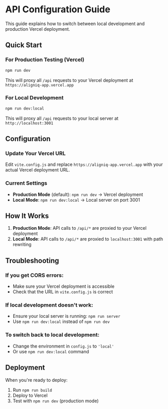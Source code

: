 # API Configuration Guide

This guide explains how to switch between local development and production Vercel deployment.

## Quick Start

### For Production Testing (Vercel)
```bash
npm run dev
```
This will proxy all `/api` requests to your Vercel deployment at `https://aligniq-app.vercel.app`

### For Local Development
```bash
npm run dev:local
```
This will proxy all `/api` requests to your local server at `http://localhost:3001`

## Configuration

### Update Your Vercel URL
Edit `vite.config.js` and replace `https://aligniq-app.vercel.app` with your actual Vercel deployment URL.

### Current Settings
- **Production Mode** (default): `npm run dev` → Vercel deployment
- **Local Mode**: `npm run dev:local` → Local server on port 3001

## How It Works

1. **Production Mode**: API calls to `/api/*` are proxied to your Vercel deployment
2. **Local Mode**: API calls to `/api/*` are proxied to `localhost:3001` with path rewriting

## Troubleshooting

### If you get CORS errors:
- Make sure your Vercel deployment is accessible
- Check that the URL in `vite.config.js` is correct

### If local development doesn't work:
- Ensure your local server is running: `npm run server`
- Use `npm run dev:local` instead of `npm run dev`

### To switch back to local development:
- Change the environment in `config.js` to `'local'`
- Or use `npm run dev:local` command

## Deployment

When you're ready to deploy:
1. Run `npm run build`
2. Deploy to Vercel
3. Test with `npm run dev` (production mode)
